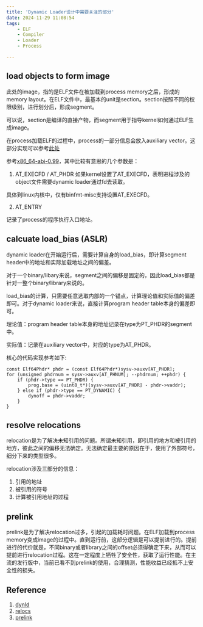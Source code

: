 ```yaml
---
title: 'Dynamic Loader设计中需要关注的部分'
date: 2024-11-29 11:08:54
tags:
    - ELF
    - Compiler
    - Loader
    - Process

---
```


## load objects to form image

此处的image，指的是ELF文件在被加载到process memory之后，形成的memory layout。在ELF文件中，最基本的unit是section。section按照不同的权限级别，进行划分后，形成segment。

可以说，section是编译的直接产物，而segment用于指导kernel如何通过ELF生成image。

在process加载ELF的过程中，process的一部分信息会放入auxiliary vector。这部分实现可以参考[此处](https://elixir.bootlin.com/linux/v5.10.71/source/fs/binfmt_elf.c#L172)

参考[x86_64-abi-0.99](https://refspecs.linuxbase.org/elf/x86_64-abi-0.99.pdf)，其中比较有意思的几个参数是：

1. AT_EXECFD / AT_PHDR
如果kernel设置了AT_EXECFD，表明进程涉及的object文件需要dynamic loader通过fd去读取。

具体到linux内核中，仅有binfmt-misc支持设置AT_EXECFD。

2. AT_ENTRY

记录了process的程序执行入口地址。


## calcuate load_bias (ASLR)

dynamic loader在开始运行后，需要计算自身的load_bias，即计算segment header中的地址和实际加载地址之间的偏差。

对于一个binary/libary来说，segment之间的偏移是固定的，因此load_bias都是针对一整个binary/library来说的。

load_bias的计算，只需要任意选取内部的一个锚点，计算理论值和实际值的偏差即可。对于dynamic loader来说，直接计算program header table本身的偏差即可。

理论值：program header table本身的地址记录在type为PT_PHDR的segment中。

实际值：记录在auxiliary vector中，对应的type为AT_PHDR。

核心的代码实现参考如下:
```
const Elf64Phdr* phdr = (const Elf64Phdr*)sysv->auxv[AT_PHDR];
for (unsigned phdrnum = sysv->auxv[AT_PHNUM]; --phdrnum; ++phdr) {
    if (phdr->type == PT_PHDR) {
        prog.base = (uint8_t*)(sysv->auxv[AT_PHDR] - phdr->vaddr);
    } else if (phdr->type == PT_DYNAMIC) {
        dynoff = phdr->vaddr;
    }
}
```

## resolve relocations

relocation是为了解决未知引用的问题。所谓未知引用，即引用的地方和被引用的地方，彼此之间的偏移无法确定。无法确定最主要的原因在于，使用了外部符号，细分下来的类型很多。

relocation涉及三部分的信息：
1. 引用的地址
2. 被引用的符号
3. 计算被引用地址的过程

## prelink

prelink是为了解决relocation过多，引起的加载耗时问题。在ELF加载到process memory变成image的过程中。直到运行前，这部分逻辑是可以提前进行的。提前进行的代价就是，不同binary或者library之间的offset必须得确定下来，从而可以提前进行relocation过程。这在一定程度上牺牲了安全性，获取了运行性能。在主流的发行版中，当前已看不到prelink的使用，合理猜测，性能收益已经抵不上安全性的损失。

## Reference

1. [dynld](https://github.com/johannst/dynld)
2. [relocs](https://netwinder.osuosl.org/users/p/patb/public_html/elf_relocs.html)
3. [prelink](https://sourceware.org/gnu-gabi/prelink.txt)